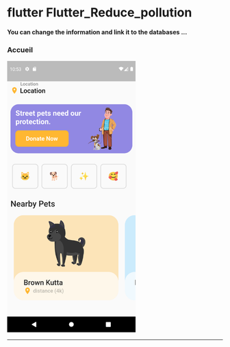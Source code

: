 <h1> flutter Flutter_Reduce_pollution </h1> <h4> You can change the information and link it to the databases ...</h4> 
<h3>Accueil</h3> <img src="https://github.com/abenkoula71/flutter-app-animal/blob/main/Screenshot_1643021585.png" width="300" /> <hr>
 



